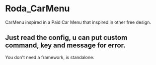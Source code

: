 # Roda_CarMenu
 CarMenu inspired in a Paid Car Menu that inspired in other free design.

## Just read the config, u can put custom command, key and message for error.

You don't need a framework, is standalone.
